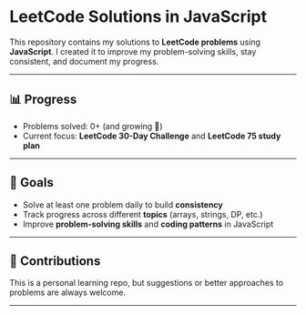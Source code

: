 # LeetCode Solutions in JavaScript

This repository contains my solutions to **LeetCode problems** using **JavaScript**.
I created it to improve my problem-solving skills, stay consistent, and document my progress.

---

## 📊 Progress

* Problems solved: 0+ (and growing 🚀)
* Current focus: **LeetCode 30-Day Challenge** and **LeetCode 75 study plan**

---

## 🎯 Goals

* Solve at least one problem daily to build **consistency**
* Track progress across different **topics** (arrays, strings, DP, etc.)
* Improve **problem-solving skills** and **coding patterns** in JavaScript

---

## 🤝 Contributions

This is a personal learning repo, but suggestions or better approaches to problems are always welcome.

---
